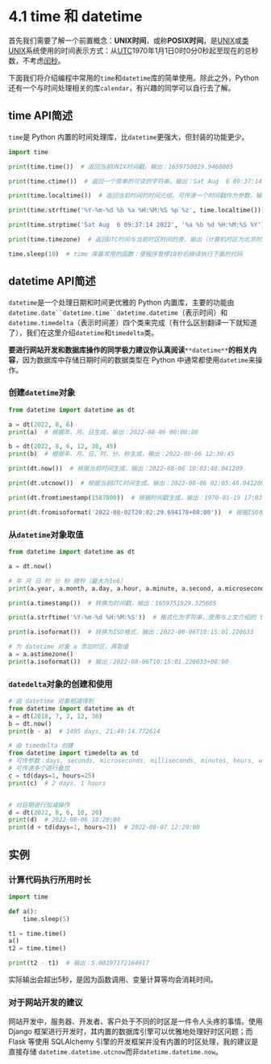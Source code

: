 # 4.1 time 和 datetime

首先我们需要了解一个前置概念：**UNIX时间**，或称**POSIX时间**，是[UNIX](https://zh.m.wikipedia.org/wiki/UNIX)或[类UNIX](https://zh.m.wikipedia.org/wiki/%E9%A1%9EUNIX)系统使用的时间表示方式：从[UTC](https://zh.m.wikipedia.org/wiki/%E5%8D%94%E8%AA%BF%E4%B8%96%E7%95%8C%E6%99%82)1970年1月1日0时0分0秒起至现在的总秒数，不考虑[闰秒](https://zh.m.wikipedia.org/wiki/%E9%96%8F%E7%A7%92)。

下面我们将介绍编程中常用的`time`和`datetime`库的简单使用。除此之外，Python 还有一个与时间处理相关的库`calendar`，有兴趣的同学可以自行去了解。

## time API简述

`time`是 Python 内置的时间处理库，比`datetime`更强大，但封装的功能更少。

```python
import time

print(time.time())  # 返回当前UNIX时间戳，输出：1659750029.9468005

print(time.ctime())  # 返回一个简单的可读的字符串，输出：Sat Aug  6 09:37:14 2022

print(time.localtime())  # 返回当前时间的时间元组，可传递一个时间戳作为参数，输出：time.struct_time(tm_year=2022, tm_mon=8, tm_mday=6, tm_hour=9, tm_min=40, tm_sec=29, tm_wday=5, tm_yday=218, tm_isdst=0)

print(time.strftime('%Y-%m-%d %b %a %H:%M:%S %p %z', time.localtime()))  # 格式化时间，可自行删减字符串中的格式字符，若要格式化当前时间time.localtime()可不传，输出：2022-08-06 Aug Sat 09:40:29 AM +0800

print(time.strptime('Sat Aug  6 09:37:14 2022', '%a %b %d %H:%M:%S %Y'))  # 将字符串转换为时间元组，可自行删减字符串中的格式字符，输出：time.struct_time(tm_year=2022, tm_mon=8, tm_mday=6, tm_hour=9, tm_min=37, tm_sec=14, tm_wday=5, tm_yday=218, tm_isdst=-1)

print(time.timezone)  # 返回UTC时间与当前时区时间的差，输出（计算机时区为北京时间）：-28800

time.sleep(10)  # time 库最常用的函数：使程序暂停10秒后继续执行下面的代码
```

## datetime API简述

`datetime`是一个处理日期和时间更优雅的 Python 内置库，主要的功能由``` datetime.date``datetime.time``datetime.datetime ```（表示时间）和`datetime.timedelta`（表示时间差）四个类来完成（有什么区别翻译一下就知道了），我们在这里介绍`datetime`和`timedelta`类。

**要进行网站开发和数据库操作的同学极力建议你认真阅读**`**datetime**`**的相关内容**，因为数据库中存储日期时间的数据类型在 Python 中通常都使用`datetime`来操作。

### 创建`datetime`对象

```python
from datetime import datetime as dt

a = dt(2022, 8, 6)
print(a)  # 根据年、月、日生成，输出：2022-08-06 00:00:00

b = dt(2022, 8, 6, 12, 30, 45)
print(b)  # 根据年、月、日、时、分、秒生成，输出：2022-08-06 12:30:45

print(dt.now())  # 根据当前时间生成，输出：2022-08-06 10:03:48.041209

print(dt.utcnow())  # 根据当前UTC时间生成，输出：2022-08-06 02:03:48.041209

print(dt.fromtimestamp(1587800))  # 根据时间戳生成，输出：1970-01-19 17:03:20

print(dt.fromisoformat('2022-08-02T20:02:29.694178+08:00'))  # 根据ISO格式生成（真实数据处理中常用），输出：2022-08-02 20:02:29.694178+08:00
```

### 从`datetime`对象取值

```python
from datetime import datetime as dt

a = dt.now()

# 年 月 日 时 分 秒 微秒（最大为1e6）
print(a.year, a.month, a.day, a.hour, a.minute, a.second, a.microsecond)  # 2022 8 6 10 10 28 325685

print(a.timestamp())  # 转换为时间戳，输出：1659751929.325685

print(a.strftime('%Y-%m-%d %H:%M:%S'))  # 格式化为字符串，使用与上文介绍的 time 相同，输出：2022-08-06 10:14:00

print(a.isoformat())  # 转换为ISO格式，输出：2022-08-06T10:15:01.220633

# 为 datetime 对象 a 添加时区，再取值
a = a.astimezone()
print(a.isoformat())  # 输出：2022-08-06T10:15:01.220633+08:00
```

### `datedelta`对象的创建和使用

```python
# 由 datetime 对象相减得到
from datetime import datetime as dt
a = dt(2018, 7, 2, 12, 30)
b = dt.now()
print(b - a)  # 1495 days, 21:49:14.772614

# 由 timedelta 创建
from datetime import timedelta as td
# 可传参数：days, seconds, microseconds, milliseconds, minutes, hours, weeks
# 可传递多个进行叠加
c = td(days=1, hours=25)
print(c)  # 2 days, 1 hours


# 对日期进行加减操作
d = dt(2022, 8, 6, 10, 20)
print(d)  # 2022-08-06 10:20:00
print(d + td(days=1, hours=2))  # 2022-08-07 12:20:00
```

## 实例

### 计算代码执行所用时长

```python
import time

def a():
    time.sleep(5)

t1 = time.time()
a()
t2 = time.time()

print(t2 - t1)  # 输出：5.00197172164917
```

实际输出会超出5秒，是因为函数调用、变量计算等均会消耗时间。

### 对于网站开发的建议

网站开发中，服务器、开发者、客户处于不同的时区是一件令人头疼的事情。使用 Django 框架进行开发时，其内置的数据库引擎可以优雅地处理好时区问题；而 Flask 等使用 SQLAlchemy 引擎的开发框架并没有内置的时区处理，我的建议是直接存储 `datetime.datetime.utcnow`而非`datetime.datetime.now`。
